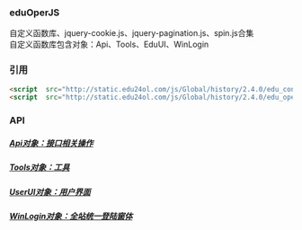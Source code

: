 ﻿### eduOperJS
自定义函数库、jquery-cookie.js、jquery-pagination.js、spin.js合集<br/>
自定义函数库包含对象：Api、Tools、EduUI、WinLogin

### 引用
```html
<script  src="http://static.edu24ol.com/js/Global/history/2.4.0/edu_config.js"></script>
<script  src="http://static.edu24ol.com/js/Global/history/2.4.0/edu_oper.js"></script>
```

### API
##### [Api对象：接口相关操作](https://github.com/BO-HAI/eduOper/issues/2)
##### [Tools对象：工具](https://github.com/BO-HAI/eduOper/issues/3)
##### [UserUI对象：用户界面](https://github.com/BO-HAI/eduOper/issues/4)
##### [WinLogin对象：全站统一登陆窗体](https://github.com/BO-HAI/eduOper/issues/5)